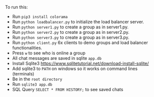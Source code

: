To run this:

- Run `pip3 install colorama`
- Run `python loadbalancer.py` to initialize the load balancer server.
- Run `python server1.py` to create a group as in server1.py.
- Run `python server2.py` to create a group as in server2.py.
- Run `python server3.py` to create a group as in server3.py.
- Run `python client.py` 6x clients to demo groups and load balancer functionalities.
- Press `w` to see who is online a group
- All chat messages are saved in sqlite `app.db`
- Install Sqlite3 https://www.sqlitetutorial.net/download-install-sqlite/
- Add sqlite3 to `PATH` on windows so it works on command lines (terminals)
- Be in the `root directory`
- Run `sqlite3 app.db`
- SQL Query `SELECT * FROM HISTORY;` to see saved chats
